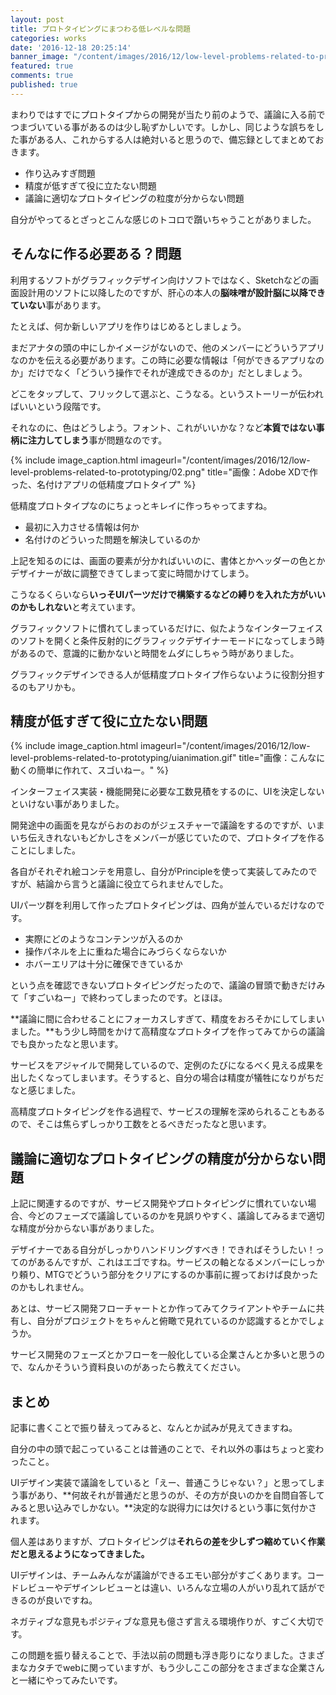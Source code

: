 ```yaml
---
layout: post
title: プロトタイピングにまつわる低レベルな問題
categories: works
date: '2016-12-18 20:25:14'
banner_image: "/content/images/2016/12/low-level-problems-related-to-prototyping/banner.jpg"
featured: true
comments: true
published: true
---
```


まわりではすでにプロトタイプからの開発が当たり前のようで、議論に入る前でつまづいている事があるのは少し恥ずかしいです。しかし、同じような誤ちをした事がある人、これからする人は絶対いると思うので、備忘録としてまとめておきます。

<!--more-->

* 作り込みすぎ問題
* 精度が低すぎて役に立たない問題
* 議論に適切なプロトタイピングの粒度が分からない問題

自分がやってるとざっとこんな感じのトコロで躓いちゃうことがありました。

## そんなに作る必要ある？問題

利用するソフトがグラフィックデザイン向けソフトではなく、Sketchなどの画面設計用のソフトに以降したのですが、肝心の本人の**脳味噌が設計脳に以降できていない**事があります。

たとえば、何か新しいアプリを作りはじめるとしましょう。

まだアナタの頭の中にしかイメージがないので、他のメンバーにどういうアプリなのかを伝える必要があります。この時に必要な情報は「何ができるアプリなのか」だけでなく「どういう操作でそれが達成できるのか」だとしましょう。

どこをタップして、フリックして選ぶと、こうなる。というストーリーが伝わればいいという段階です。

それなのに、色はどうしよう。フォント、これがいいかな？など**本質ではない事柄に注力してしまう**事が問題なのです。

{% include image_caption.html imageurl="/content/images/2016/12/low-level-problems-related-to-prototyping/02.png" title="画像：Adobe XDで作った、名付けアプリの低精度プロトタイプ" %}

低精度プロトタイプなのにちょっとキレイに作っちゃってますね。

* 最初に入力させる情報は何か
* 名付けのどういった問題を解決しているのか

上記を知るのには、画面の要素が分かればいいのに、書体とかヘッダーの色とかデザイナーが故に調整できてしまって変に時間かけてしまう。

こうなるくらいなら**いっそUIパーツだけで構築するなどの縛りを入れた方がいいのかもしれない**と考えています。

グラフィックソフトに慣れてしまっているだけに、似たようなインターフェイスのソフトを開くと条件反射的にグラフィックデザイナーモードになってしまう時があるので、意識的に動かないと時間をムダにしちゃう時がありました。

グラフィックデザインできる人が低精度プロトタイプ作らないように役割分担するのもアリかも。

## 精度が低すぎて役に立たない問題

{% include image_caption.html imageurl="/content/images/2016/12/low-level-problems-related-to-prototyping/uianimation.gif" title="画像：こんなに動くの簡単に作れて、スゴいねー。" %}

インターフェイス実装・機能開発に必要な工数見積をするのに、UIを決定しないといけない事がありました。

開発途中の画面を見ながらおのおのがジェスチャーで議論をするのですが、いまいち伝えきれないもどかしさをメンバーが感じていたので、プロトタイプを作ることにしました。

各自がそれぞれ絵コンテを用意し、自分がPrincipleを使って実装してみたのですが、結論から言うと議論に役立てられませんでした。

UIパーツ群を利用して作ったプロトタイピングは、四角が並んでいるだけなのです。

* 実際にどのようなコンテンツが入るのか
* 操作パネルを上に重ねた場合にみづらくならないか
* ホバーエリアは十分に確保できているか

という点を確認できないプロトタイピングだったので、議論の冒頭で動きだけみて「すごいねー」で終わってしまったのです。とほほ。

**議論に間に合わせることにフォーカスしすぎて、精度をおろそかにしてしまいました。**もう少し時間をかけて高精度なプロトタイプを作ってみてからの議論でも良かったなと思います。

サービスをアジャイルで開発しているので、定例のたびになるべく見える成果を出したくなってしまいます。そうすると、自分の場合は精度が犠牲になりがちだなと感じました。

高精度プロトタイピングを作る過程で、サービスの理解を深められることもあるので、そこは焦らずしっかり工数をとるべきだったなと思います。

## 議論に適切なプロトタイピングの精度が分からない問題

上記に関連するのですが、サービス開発やプロトタイピングに慣れていない場合、今どのフェーズで議論しているのかを見誤りやすく、議論してみるまで適切な精度が分からない事がありました。

デザイナーである自分がしっかりハンドリングすべき！できればそうしたい！ってのがあるんですが、これはエゴですね。サービスの軸となるメンバーにしっかり頼り、MTGでどういう部分をクリアにするのか事前に握っておけば良かったのかもしれません。

あとは、サービス開発フローチャートとか作ってみてクライアントやチームに共有し、自分がプロジェクトをちゃんと俯瞰で見れているのか認識するとかでしょうか。

サービス開発のフェーズとかフローを一般化している企業さんとか多いと思うので、なんかそういう資料良いのがあったら教えてください。

## まとめ

記事に書くことで振り替えってみると、なんとか試みが見えてきますね。

自分の中の頭で起こっていることは普通のことで、それ以外の事はちょっと変わったこと。

UIデザイン実装で議論をしていると「えー、普通こうじゃない？」と思ってしまう事があり、**何故それが普通だと思うのが、その方が良いのかを自問自答してみると思い込みでしかない。**決定的な説得力には欠けるという事に気付かされます。

個人差はありますが、プロトタイピングは**それらの差を少しずつ縮めていく作業だと思えるようになってきました。**

UIデザインは、チームみんなが議論ができるエモい部分がすごくあります。コードレビューやデザインレビューとは違い、いろんな立場の人がいり乱れて話ができるのが良いですね。

ネガティブな意見もポジティブな意見も億さず言える環境作りが、すごく大切です。

この問題を振り替えることで、手法以前の問題も浮き彫りになりました。さまざまなカタチでwebに関っていますが、もう少しここの部分をさまざまな企業さんと一緒にやってみたいです。